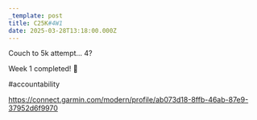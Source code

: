 ```yaml
---
_template: post
title: C25K#4W1
date: 2025-03-28T13:18:00.000Z
---
```

Couch to 5k attempt... 4?

Week 1 completed! 🚀

#accountability

https://connect.garmin.com/modern/profile/ab073d18-8ffb-46ab-87e9-37952d6f9970
